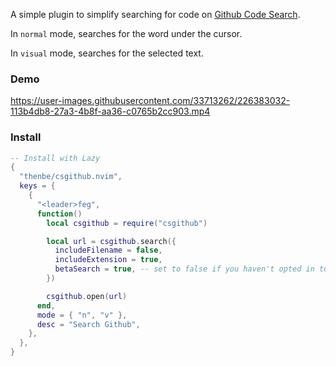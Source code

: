 A simple plugin to simplify searching for code on [Github Code Search](https://cs.github.com).

In `normal` mode, searches for the word under the cursor.

In `visual` mode, searches for the selected text.

### Demo

https://user-images.githubusercontent.com/33713262/226383032-113b4db8-27a3-4b8f-aa36-c0765b2cc903.mp4

### Install

```lua
-- Install with Lazy
{
  "thenbe/csgithub.nvim",
  keys = {
    {
      "<leader>feg",
      function()
        local csgithub = require("csgithub")

        local url = csgithub.search({
          includeFilename = false,
          includeExtension = true,
          betaSearch = true, -- set to false if you haven't opted in to GitHub Code Search (beta)
        })

        csgithub.open(url)
      end,
      mode = { "n", "v" },
      desc = "Search Github",
    },
  },
}
```
